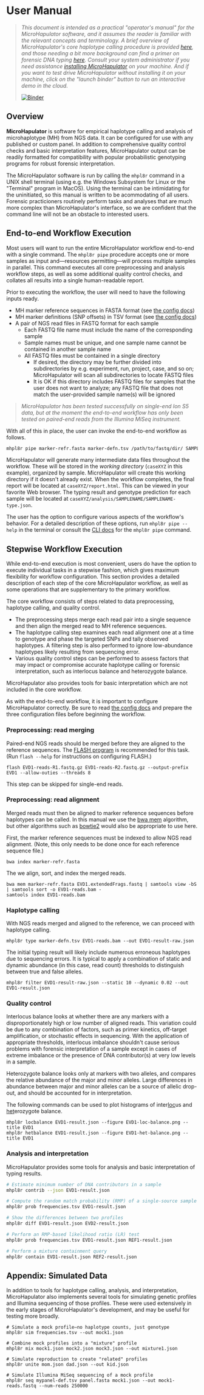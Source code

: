 # User Manual

> *This document is intended as a practical "operator's manual" for the MicroHapulator software, and it assumes the reader is familiar with the relevant concepts and terminology.
> A brief overview of MicroHapulator's core haplotype calling procedure is provided [here](typing.md), and those needing a bit more background can find a primer on forensic DNA typing [here](primer.md).
> Consult your system administrator if you need assistance [installing MicroHapulator](install.md) on your machine.
> And if you want to test drive MicroHapulator without installing it on your machine, click on the "launch binder" button to run an interactive demo in the cloud.*
>
> [![Binder](https://mybinder.org/badge_logo.svg)](https://mybinder.org/v2/gh/bioforensics/MicroHapulator/main?filepath=binder%2Fdemo.ipynb)


## Overview

**MicroHapulator** is software for empirical haplotype calling and analysis of microhaplotype (MH) from NGS data.
It can be configured for use with any published or custom panel.
In addition to comprehensive quality control checks and basic interpretation features, MicroHapulator output can be readily formatted for compatibility with popular probabilistic genotyping programs for robust forensic interpretation.

The MicroHapulator software is run by calling the `mhpl8r` command in a UNIX shell terminal (using e.g. the Windows Subsystem for Linux or the "Terminal" program in MacOS).
Using the terminal can be intimidating for the uninitiated, so this manual is written to be acommodating of all users.
Forensic practicioners routinely perform tasks and analyses that are much more complex than MicroHapulator's interface, so we are confident that the command line will not be an obstacle to interested users.


## End-to-end Workflow Execution

Most users will want to run the entire MicroHapulator workflow end-to-end with a single command.
The `mhpl8r pipe` procedure accepts one or more samples as input and—resources permitting—will process multiple samples in parallel.
This command executes all core preprocessing and analysis workflow steps, as well as some additional quality control checks, and collates all results into a single human-readable report.

Prior to executing the workflow, the user will need to have the following inputs ready.

- MH marker reference sequences in FASTA format (see [the config docs](config.md))
- MH marker definitions (SNP offsets) in TSV format (see [the config docs](config.md))
- A pair of NGS read files in FASTQ format for each sample
    - Each FASTQ file name must include the name of the corresponding sample
    - Sample names must be unique, and one sample name cannot be contained in another sample name
    - All FASTQ files must be contained in a single directory
        - If desired, the directory may be further divided into subdirectories by e.g. experiment, run, project, case, and so on; MicroHapulator will scan all subdirectories to locate FASTQ files
        - It is OK if this directory includes FASTQ files for samples that the user does not want to analyze; any FASTQ file that does not match the user-provided sample name(s) will be ignored

> *MicroHapulator has been tested successfully on single-end Ion S5 data, but at the moment the end-to-end workflow has only been tested on paired-end reads from the Illumina MiSeq instrument.*

With all of this in place, the user can invoke the end-to-end workflow as follows.

```bash
mhpl8r pipe marker-refr.fasta marker-defn.tsv /path/to/fastq/dir/ SAMPLE1 SAMPLE2 --workdir caseXYZ
```

MicroHapulator will generate many intermediate data files throughout the workflow.
These will be stored in the *working directory* (`caseXYZ` in this example), organized by sample.
MicroHapulator will create this working directory if it doesn't already exist.
When the workflow completes, the final report will be located at `caseXYZ/report.html`.
This can be viewed in your favorite Web browser.
The typing result and genotype prediction for each sample will be located at `caseXYZ/analysis/SAMPLENAME/SAMPLENAME-type.json`.

The user has the option to configure various aspects of the workflow's behavior.
For a detailed description of these options, run `mhpl8r pipe --help` in the terminal or consult the [CLI docs](cli.md) for the `mhpl8r pipe` command.


## Stepwise Workflow Execution

While end-to-end execution is most convenient, users do have the option to execute individual tasks in a stepwise fashion, which gives maximum flexibility for workflow configuration.
This section provides a detailed description of each step of the core MicroHapulator workflow, as well as some operations that are supplementary to the primary workflow.

The core workflow consists of steps related to data preprocessing, haplotype calling, and quality control.

- The preprocessing steps merge each read pair into a single sequence and then align the merged read to MH reference sequences.
- The haplotype calling step examines each read alignment one at a time to genotype and phase the targeted SNPs and tally observed haplotypes. A filtering step is also performed to ignore low-abundance haplotypes likely resulting from sequencing error.
- Various quality control steps can be performed to assess factors that may impact or compromise accurate haplotype calling or forensic interpretation, such as interlocus balance and heterozygote balance.

MicroHapulator also provides tools for basic interpretation which are not included in the core workflow.

As with the end-to-end workflow, it is important to configure MicroHapulator correctly.
Be sure to read [the config docs](config.md) and prepare the three configuration files before beginning the workflow.

### Preprocessing: read merging

Paired-end NGS reads should be merged before they are aligned to the reference sequences.
The [FLASH program](https://ccb.jhu.edu/software/FLASH/) is recommended for this task.
(Run `flash --help` for instructions on configuring FLASH.)

```
flash EVD1-reads-R1.fastq.gz EVD1-reads-R2.fastq.gz --output-prefix EVD1 --allow-outies --threads 8
```

This step can be skipped for single-end reads.

### Preprocessing: read alignment

Merged reads must then be aligned to marker reference sequences before haplotypes can be called.
In this manual we use the [bwa mem](http://bio-bwa.sourceforge.net/bwa.shtml) algorithm, but other algorithms such as [bowtie2](http://bowtie-bio.sourceforge.net/bowtie2/index.shtml) would also be appropriate to use here.

First, the marker reference sequences must be indexed to allow NGS read alignment.
(Note, this only needs to be done once for each reference sequence file.)

```
bwa index marker-refr.fasta
```

The we align, sort, and index the merged reads.

```
bwa mem marker-refr.fasta EVD1.extendedFrags.fastq | samtools view -bS | samtools sort -o EVD1-reads.bam -
samtools index EVD1-reads.bam
```

### Haplotype calling

With NGS reads merged and aligned to the reference, we can proceed with haplotype calling.

```
mhpl8r type marker-defn.tsv EVD1-reads.bam --out EVD1-result-raw.json
```

The initial typing result will likely include numerous erroneous haplotypes due to sequencing errors.
It is typical to apply a combination of static and dynamic abundance (in this case, read count) thresholds to distinguish between true and false alleles.

```
mhpl8r filter EVD1-result-raw.json --static 10 --dynamic 0.02 --out EVD1-result.json
```

### Quality control

Interlocus balance looks at whether there are any markers with a disproportionately high or low number of aligned reads.
This variation could be due to any combination of factors, such as primer kinetics, off-target amplification, or stochastic effects in sequencing.
With the application of appropriate thresholds, interlocus imbalance shouldn't cause serious problems with forensic interpretation of a sample except in cases of extreme imbalance or the presence of DNA contributor(s) at very low levels in a sample.

Heterozygote balance looks only at markers with two alleles, and compares the relative abundance of the major and minor alleles.
Large differences in abundance between major and minor alleles can be a source of allelic drop-out, and should be accounted for in interpretation.

The following commands can be used to plot histograms of inter<u>loc</u>us and <u>het</u>erozygote balance.

```
mhpl8r locbalance EVD1-result.json --figure EVD1-loc-balance.png --title EVD1
mhpl8r hetbalance EVD1-result.json --figure EVD1-het-balance.png --title EVD1
```



### Analysis and interpretation

MicroHapulator provides some tools for analysis and basic interpretation of typing results.

```bash
# Estimate minimum number of DNA contributors in a sample
mhpl8r contrib --json EVD1-result.json

# Compute the random match probability (RMP) of a single-source sample
mhpl8r prob frequencies.tsv EVD1-result.json

# Show the differences between two profiles
mhpl8r diff EVD1-result.json EVD2-result.json

# Perform an RMP-based likelihood ratio (LR) test
mhpl8r prob frequencies.tsv EVD1-result.json REF1-result.json

# Perform a mixture containment query
mhpl8r contain EVD1-result.json REF2-result.json
```

## Appendix: Simulated Data

In addition to tools for haplotype calling, analysis, and interpretation, MicroHapulator also implements several tools for simulating genetic profiles and Illumina sequencing of those profiles.
These were used extensively in the early stages of MicroHapulator's development, and may be useful for testing more broadly.

```
# Simulate a mock profile—no haplotype counts, just genotype
mhpl8r sim frequencies.tsv --out mock1.json

# Combine mock profiles into a "mixture" profile
mhpl8r mix mock1.json mock2.json mock3.json --out mixture1.json

# Simulate reproduction to create "related" profiles
mhpl8r unite mom.json dad.json --out kid.json

# Simulate Illumina MiSeq sequencing of a mock profile
mhpl8r seq mypanel-def.tsv panel.fasta mock1.json --out mock1-reads.fastq --num-reads 250000
```
